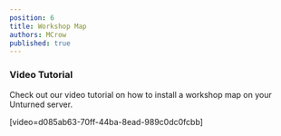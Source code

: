 ```yaml
---
position: 6
title: Workshop Map
authors: MCrow
published: true
---
```


### Video Tutorial
Check out our video tutorial on how to install a workshop map on your Unturned server.

[video=d085ab63-70ff-44ba-8ead-989c0dc0fcbb]
